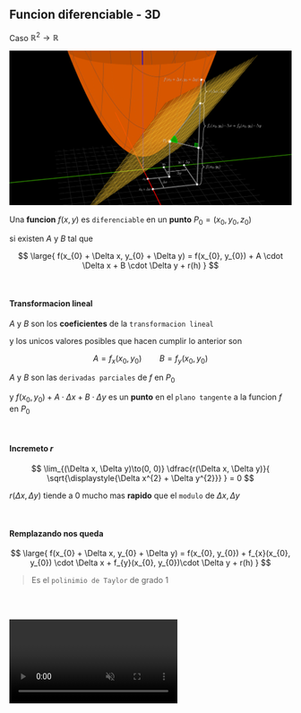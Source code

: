 ## Funcion diferenciable - 3D

Caso $\mathbb{R}^{2} \to \mathbb{R}$

![alt](./drawing.png)

Una **funcion** $f(x, y)$ es `diferenciable` en un **punto** $P_{0} = (x_{0}, y_{0}, z_{0})$

si existen $A$ y $B$ tal que

$$
\large{
    f(x_{0} + \Delta x, y_{0} + \Delta y) = f(x_{0}, y_{0}) + A \cdot \Delta x + B \cdot \Delta y  + r(h)
}
$$

<br>

#### Transformacion lineal

$A$ y $B$ son los **coeficientes** de la `transformacion lineal`

y los unicos valores posibles que hacen cumplir lo anterior son

$$
A = f_{x}(x_{0}, y_{0})
\hspace{2em}
B = f_{y}(x_{0}, y_{0})
$$

$A$ y $B$ son las `derivadas parciales` de $f$ en $P_{0}$

y $f(x_{0}, y_{0}) + A \cdot \Delta x + B \cdot \Delta y$ es un **punto** en el `plano tangente` a la funcion $f$ en $P_{0}$

<br>

#### Incremeto $r$
$$
\lim_{(\Delta x, \Delta y)\to(0, 0)}
\dfrac{r(\Delta x, \Delta y)}{
    \sqrt{\displaystyle{\Delta x^{2} + \Delta y^{2}}}
} = 0
$$

$r(\Delta x, \Delta y)$ tiende a $0$ mucho mas **rapido** que el `modulo` de $\Delta x, \Delta y$

<br>

#### Remplazando nos queda

$$
\large{
    f(x_{0} + \Delta x, y_{0} + \Delta y) = f(x_{0}, y_{0}) + f_{x}(x_{0}, y_{0}) \cdot \Delta x + f_{y}(x_{0}, y_{0})\cdot \Delta y  + r(h)
}
$$

> Es el `polinimio de Taylor` de grado 1


<br><br>

<video src="./funcion-diferenciable-3d.mp4" loop autoplay muted controls></video>